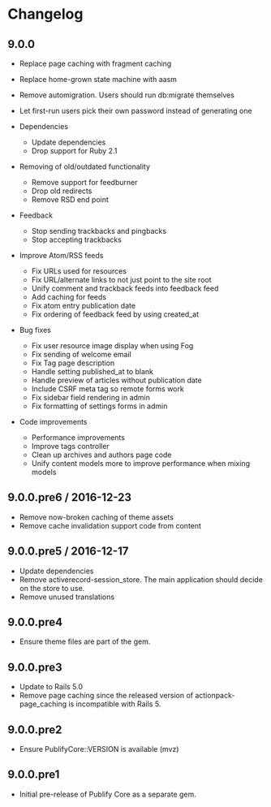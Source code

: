 # Changelog

## 9.0.0

* Replace page caching with fragment caching
* Replace home-grown state machine with aasm
* Remove automigration. Users should run db:migrate themselves
* Let first-run users pick their own password instead of generating one

* Dependencies
  - Update dependencies
  - Drop support for Ruby 2.1

* Removing of old/outdated functionality
  - Remove support for feedburner
  - Drop old redirects
  - Remove RSD end point

* Feedback
  - Stop sending trackbacks and pingbacks
  - Stop accepting trackbacks

* Improve Atom/RSS feeds
  - Fix URLs used for resources
  - Fix URL/alternate links to not just point to the site root
  - Unify comment and trackback feeds into feedback feed
  - Add caching for feeds
  - Fix atom entry publication date
  - Fix ordering of feedback feed by using created_at

* Bug fixes
  - Fix user resource image display when using Fog
  - Fix sending of welcome email
  - Fix Tag page description
  - Handle setting published_at to blank
  - Handle preview of articles without publication date
  - Include CSRF meta tag so remote forms work
  - Fix sidebar field rendering in admin
  - Fix formatting of settings forms in admin

* Code improvements
  - Performance improvements
  - Improve tags controller
  - Clean up archives and authors page code
  - Unify content models more to improve performance when mixing models

## 9.0.0.pre6 / 2016-12-23

* Remove now-broken caching of theme assets
* Remove cache invalidation support code from content

## 9.0.0.pre5 / 2016-12-17

* Update dependencies
* Remove activerecord-session_store. The main application should decide on the
  store to use.
* Remove unused translations

## 9.0.0.pre4

* Ensure theme files are part of the gem.

## 9.0.0.pre3

* Update to Rails 5.0
* Remove page caching since the released version of actionpack-page_caching is
  incompatible with Rails 5.

## 9.0.0.pre2

* Ensure PublifyCore::VERSION is available (mvz)

## 9.0.0.pre1

* Initial pre-release of Publify Core as a separate gem.
